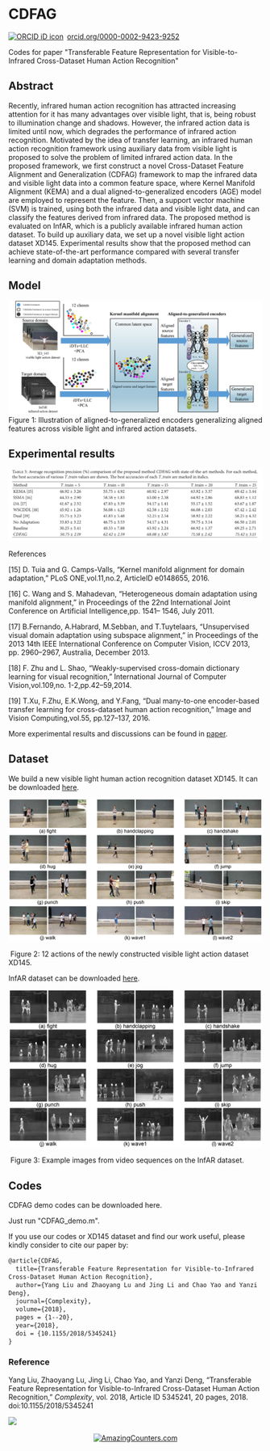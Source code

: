 # CDFAG

<a href="https://orcid.org/0000-0002-9423-9252" target="orcid.widget" rel="noopener noreferrer" style="vertical-align:top;"><img src="https://orcid.org/sites/default/files/images/orcid_16x16.png" style="width:1em;margin-right:.5em;" alt="ORCID iD icon">orcid.org/0000-0002-9423-9252</a>

Codes for paper "Transferable Feature Representation for Visible-to-Infrared Cross-Dataset Human Action Recognition"

## Abstract

Recently, infrared human action recognition has attracted increasing attention for it has many advantages over visible light, that is, being robust to illumination change and shadows. However, the infrared action data is limited until now, which degrades the performance of infrared action recognition. Motivated by the idea of transfer learning, an infrared human action recognition framework using auxiliary data from visible light is proposed to solve the problem of limited infrared action data. In the proposed framework, we first construct a novel Cross-Dataset Feature Alignment and Generalization (CDFAG) framework to map the infrared data and visible light data into a common feature space, where Kernel Manifold Alignment (KEMA) and a dual aligned-to-generalized encoders (AGE) model are employed to represent the feature. Then, a support vector machine (SVM) is trained, using both the infrared data and visible light data, and can classify the features derived from infrared data. The proposed method is evaluated on InfAR, which is a publicly available infrared human action dataset. To build up auxiliary data, we set up a novel visible light action dataset XD145. Experimental results show that the proposed method can achieve state-of-the-art performance compared with several transfer learning and domain adaptation methods.

## Model

![fig](Fig1.jpg)Figure 1: Illustration of aligned-to-generalized encoders generalizing aligned features across visible light and infrared action datasets.

## Experimental results

![Fig2](Fig2.png)

References

[15]  D. Tuia and G. Camps-Valls, “Kernel manifold alignment for domain adaptation,” PLoS ONE,vol.11,no.2, ArticleID e0148655, 2016.

[16]  C. Wang and S. Mahadevan, “Heterogeneous domain adaptation using manifold alignment,” in Proceedings of the 22nd International Joint Conference on Artificial Intelligence,pp. 1541– 1546, July 2011.

[17]  B.Fernando, A.Habrard, M.Sebban, and T.Tuytelaars, “Unsupervised visual domain adaptation using subspace alignment,” in Proceedings of the 2013 14th IEEE International Conference on Computer Vision, ICCV 2013, pp. 2960–2967, Australia, December 2013.

[18]  F. Zhu and L. Shao, “Weakly-supervised cross-domain dictionary learning for visual recognition,” International Journal of Computer Vision,vol.109,no. 1-2,pp.42–59,2014.

[19]  T.Xu, F.Zhu, E.K.Wong, and Y.Fang, “Dual many-to-one encoder-based transfer learning for cross-dataset human action recognition,” Image and Vision Computing,vol.55, pp.127–137, 2016.



More experimental results and discussions can be found in [paper](https://www.hindawi.com/journals/complexity/2018/5345241/).

## Dataset

We build a new visible light human action recognition dataset XD145. It can be downloaded [here](https://sites.google.com/site/yangliuxdu/home).

![ig](Fig4.png)

​                           Figure 2: 12 actions of the newly constructed visible light action dataset XD145.

InfAR dataset can be downloaded [here](https://sites.google.com/site/gaochenqiang/publication/infrared-action-dataset).

![ig](Fig3.png)

​                               Figure 3: Example images from video sequences on the InfAR dataset.

## Codes

CDFAG demo codes can be downloaded here.

Just run "CDFAG_demo.m".



If you use our codes or XD145 dataset and find our work useful, please kindly consider to cite our paper by:

```
@article{CDFAG,
  title={Transferable Feature Representation for Visible-to-Infrared Cross-Dataset Human Action Recognition},
  author={Yang Liu and Zhaoyang Lu and Jing Li and Chao Yao and Yanzi Deng},
  journal={Complexity},
  volume={2018},
  pages = {1--20},
  year={2018},
  doi = {10.1155/2018/5345241}
}
```

### Reference

Yang Liu, Zhaoyang Lu, Jing Li, Chao Yao, and Yanzi Deng, “Transferable Feature Representation for Visible-to-Infrared Cross-Dataset Human Action Recognition,” *Complexity*, vol. 2018, Article ID 5345241, 20 pages, 2018. doi:10.1155/2018/5345241

<a href='https://clustrmaps.com/site/1a4al'  title='Visit tracker'><img src='//clustrmaps.com/map_v2.png?cl=ffffff&w=500&t=m&d=HAWHLJd2248UIgdG_675UoqAfzqgSUf6TUQdpSK0VPM'/></a>

<div align="center"><a href="http://www.amazingcounters.com"><img border="0" src="http://cc.amazingcounters.com/counter.php?i=3221711&c=9665446" alt="AmazingCounters.com"></a></div>
